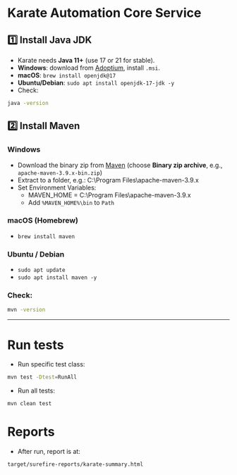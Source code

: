 # Karate Automation Core Service

## 1️⃣ Install Java JDK
- Karate needs **Java 11+** (use 17 or 21 for stable).
- **Windows**: download from [Adoptium](https://adoptium.net/temurin/releases), install `.msi`.
- **macOS**: `brew install openjdk@17`
- **Ubuntu/Debian**: `sudo apt install openjdk-17-jdk -y`
- Check:  
```bash
java -version
```

## 2️⃣ Install Maven
### **Windows**
- Download the binary zip from [Maven](https://maven.apache.org/download.cgi) (choose **Binary zip archive**, e.g., `apache-maven-3.9.x-bin.zip`)
- Extract to a folder, e.g.: C:\Program Files\apache-maven-3.9.x
- Set Environment Variables:
    + MAVEN_HOME = C:\Program Files\apache-maven-3.9.x
    + Add `%MAVEN_HOME%\bin` to `Path`
### **macOS (Homebrew)**
- `brew install maven`
### **Ubuntu / Debian**
- `sudo apt update`
- `sudo apt install maven -y`
### Check:  
```bash
mvn -version
```

---


# Run tests
- Run specific test class:
```bash
mvn test -Dtest=RunAll
```
- Run all tests:
```bash
mvn clean test
```

# Reports
- After run, report is at:
```bash
target/surefire-reports/karate-summary.html
```
